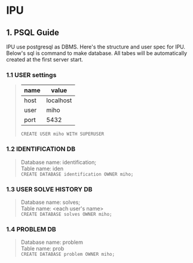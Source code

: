 # IPU

## 1. PSQL Guide

IPU use postgresql as DBMS. Here's the structure and user spec for IPU.
Below's sql is command to make database. All tabes will be automatically created at the first server start.

### 1.1 USER settings

> |name|value|
> |-|-|
> |host|localhost|
> |user|miho|
> |port|5432|
>
> `CREATE USER miho WITH SUPERUSER`

### 1.2 IDENTIFICATION DB

> Database name: identification;   
> Table name: iden   
> `CREATE DATABASE identification OWNER miho;`

### 1.3 USER SOLVE HISTORY DB

> Database name: solves;   
> Table name: <each user's name>   
> `CREATE DATABASE solves OWNER miho;`

### 1.4 PROBLEM DB

> Database name: problem   
> Table name: prob   
> `CREATE DATABASE problem OWNER miho;`